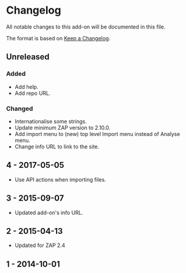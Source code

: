# Changelog
All notable changes to this add-on will be documented in this file.

The format is based on [Keep a Changelog](https://keepachangelog.com/en/1.0.0/).

## Unreleased
### Added
- Add help.
- Add repo URL.

### Changed
- Internationalise some strings.
- Update minimum ZAP version to 2.10.0.
- Add import menu to (new) top level Import menu instead of Analyse menu.
- Change info URL to link to the site.

## 4 - 2017-05-05

- Use API actions when importing files.

## 3 - 2015-09-07

- Updated add-on's info URL.

## 2 - 2015-04-13

- Updated for ZAP 2.4

## 1 - 2014-10-01



